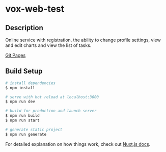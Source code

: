 # vox-web-test

## Description

Online service with registration, the ability to change profile settings, view and edit charts and view the list of tasks.

[Git Pages](https://slambeable.github.io/vox-web-test/)

## Build Setup

```bash
# install dependencies
$ npm install

# serve with hot reload at localhost:3000
$ npm run dev

# build for production and launch server
$ npm run build
$ npm run start

# generate static project
$ npm run generate
```

For detailed explanation on how things work, check out [Nuxt.js docs](https://nuxtjs.org).
